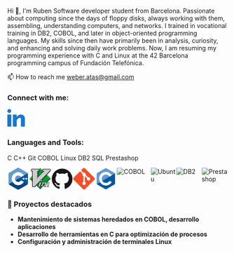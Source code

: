   Hi 👋, I'm Ruben
Software developer student from Barcelona. Passionate about computing since the days of floppy disks, always working with them, assembling, understanding computers, and networks. I trained in vocational training in DB2, COBOL, and later in object-oriented programming languages. My skills since then have primarily been in analysis, curiosity, and enhancing and solving daily work problems. Now, I am resuming my programming experience with C and Linux at the 42 Barcelona programming campus of Fundación Telefónica.

📫 How to reach me weber.atas@gmail.com

### Connect with me:

<a href="https://www.linkedin.com/in/rub%C3%A9n-buitrago-a8671a288" target="_blank">
 <img src="https://github.com/WeBeRATAS/WeBeRATAS/blob/main/405932124-2216b903-37e0-48cd-be81-ac2463e042db.svg" alt="Linkedin" width="40" />
</a>

### Languages and Tools:
C   C++   Git   COBOL  Linux   DB2   SQL   Prestashop

<div style="display: flex; justify-content: space-around;">
  <img src="https://github.com/WeBeRATAS/WeBeRATAS/blob/main/405932001-29e9235b-3354-464c-8af1-2b6d274debbd.svg" alt="Logotipo 2" width="50" />
  <img src="https://github.com/WeBeRATAS/WeBeRATAS/blob/main/405931746-549260f8-0cff-4dcc-a3ab-8ec48e1cf580.svg" alt="Logotipo 3" width="50" />
  <img src="https://github.com/WeBeRATAS/WeBeRATAS/blob/main/405931638-86a5f307-467c-4695-a87e-1805fc471724.svg" alt="Logotipo 3" width="50" />
  <img src="https://github.com/WeBeRATAS/WeBeRATAS/blob/main/405931574-89fe0019-1618-4d58-ba6f-45f7c4a6c857.svg" alt="Logotipo 3" width="50" />
  <img src="https://github.com/WeBeRATAS/WeBeRATAS/blob/main/405931423-e3d9e5c2-0620-4f20-9e2a-dab25ee7ac85.svg" alt="Logotipo 3" width="50" />
  <img src="https://logowik.com/content/uploads/images/cobol9781.logowik.com.webp" alt="COBOL" width="80" />
  <img src="https://cdn.worldvectorlogo.com/logos/ubuntu-2.svg" alt="Ubuntu" width="60" />
  <img src="https://encrypted-tbn0.gstatic.com/images?q=tbn:ANd9GcQL29jXtM1i45RKSZWcInnczUeoBTb7xCGtYhtQDv19t6VbOMHrphkD8w3NKsoE73IVxIo&usqp=CAU" alt="DB2" width="60" />
  <img src="https://encrypted-tbn0.gstatic.com/images?q=tbn:ANd9GcSCsrzE92lx2tUM_84w7ueKrxVD7e6EQQxBbQ&s" alt="Prestashop" width="60" />
</div>

### 🚀 Proyectos destacados
- **Mantenimiento de sistemas heredados en COBOL, desarrollo aplicaciones**
- **Desarrollo de herramientas en C para optimización de procesos**
- **Configuración y administración de terminales Linux**



